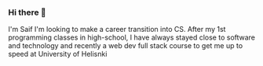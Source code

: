 ### Hi there 👋

I'm Saif I'm looking to make a career transition into CS. After my 1st programming classes in high-school, I have always stayed close to software and technology and recently a web dev full stack course to get me up to speed at University of Helisnki 
